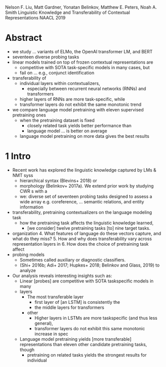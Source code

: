 Nelson F. Liu, Matt Gardner, Yonatan Belinkov, Matthew E. Peters, Noah A. Smith
Linguistic Knowledge and Transferability of Contextual Representations
NAACL 2019

# Abstract

* we study ... variants of ELMo, the OpenAI transformer LM, and BERT
* seventeen diverse probing tasks
* linear models trained on top of frozen contextual representations are
  * competitive with SOTA task-specific models in many cases, but
  * fail on ... e.g., conjunct identification
* transferability of
  * individual layers within contextualizers, 
    * especially between recurrent neural networks (RNNs) and transformers
  * higher layers of RNNs are more task-specific, while
  * transformer layers do not exhibit the same monotonic trend
* we compare language model pretraining with eleven supervised pretraining ones
  * when the pretraining dataset is fixed
    * closely related task yields better performance than
    * language model ... is better on average
  * language model pretraining on more data gives the best results

# 1 Intro

* Recent work has explored the linguistic knowledge captured by LMs & NMT syss
  * hierarchical syntax (Blevins+ 2018) or 
  * morphology (Belinkov+ 2017a). We extend prior work by studying CWR s with a
  * we: diverse set of seventeen probing tasks designed to assess a wide array
    e.g. coreference, ... semantic relations, and entity information
* transferability, pretraining contextualizers on the language modeling task
  * how the pretraining task affects the linguistic knowledge learned,
    * [we consider] twelve pretraining tasks [to]  nine target tasks.
* organization
  4. What features of language do these vectors capture, and what do they miss?
  5. How and why does transferability vary across representation layers in
  6. How does the choice of pretraining task affect
* probing models 
  * Sometimes called auxiliary or diagnostic classifiers.
  * (Shi+ 2016b; Adi+ 2017; Hupkes+ 2018; Belinkov and Glass, 2019) to analyze
* Our analysis reveals interesting insights such as:
  * Linear [probes] are competitive with SOTA taskspecific models in many
  * layers
    * The most transferable layer
      * first layer of [an LSTM] is consistently the 
      * the middle layers for transformers
    * other
      * Higher layers in LSTMs are more taskspecific (and thus less general),
      * transformer layers do not exhibit this same monotonic increase in spec 
  * Language model pretraining yields [more transferable] representations 
    than eleven other candidate pretraining tasks, though 
    * pretraining on related tasks yields the strongest results for individual
